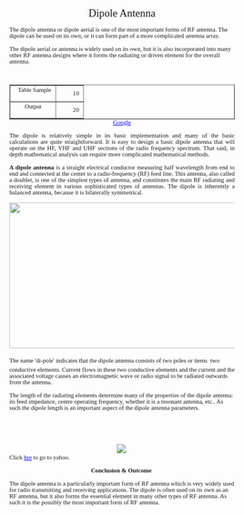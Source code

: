 <!DOCTYPE HTML PUBLIC "-//W3C//DTD HTML 4.0//EN" "http://www.w3.org/TR/REC-html40/strict.dtd">
<html><head><meta name="qrichtext" content="1" /><meta http-equiv="Content-Type" content="text/html; charset=UTF-8" /><style type="text/css">
p, li { white-space: pre-wrap; }
</style></head><body style=" font-family:'MS Shell Dlg 2'; font-size:8.25pt; font-weight:400; font-style:normal;">
<p align="center" style=" margin-top:12px; margin-bottom:12px; margin-left:0px; margin-right:0px; -qt-block-indent:0; text-indent:0px;"><span style=" font-size:14pt;">Dipole Antenna</span></p>
<p style=" margin-top:12px; margin-bottom:12px; margin-left:0px; margin-right:0px; -qt-block-indent:0; text-indent:0px;"><span style=" font-size:8pt;">The dipole antenna or dipole aerial is one of the most important forms of RF antenna. The dipole can be used on its own, or it can form part of a more complicated antenna array. </span></p>
<p style=" margin-top:12px; margin-bottom:12px; margin-left:0px; margin-right:0px; -qt-block-indent:0; text-indent:0px;"><span style=" font-size:8pt;">The dipole aerial or antenna is widely used on its own, but it is also incorporated into many other RF antenna designs where it forms the radiating or driven element for the overall antenna.     </span></p>
<p align="center" style="-qt-paragraph-type:empty; margin-top:12px; margin-bottom:12px; margin-left:0px; margin-right:0px; -qt-block-indent:0; text-indent:0px; font-size:8pt;"><br /></p>
<table border="1" style=" margin-top:0px; margin-bottom:0px; margin-left:0px; margin-right:0px;" cellspacing="2" cellpadding="0">
<tr>
<td>
<p align="center" style=" margin-top:0px; margin-bottom:0px; margin-left:0px; margin-right:0px; -qt-block-indent:0; text-indent:0px;"><span style=" font-size:8pt;">  Table Sample</span></p>
<p align="center" style="-qt-paragraph-type:empty; margin-top:0px; margin-bottom:0px; margin-left:0px; margin-right:0px; -qt-block-indent:0; text-indent:0px; font-size:8pt;"><br /></p></td>
<td>
<p align="center" style=" margin-top:0px; margin-bottom:0px; margin-left:0px; margin-right:0px; -qt-block-indent:0; text-indent:0px;"><span style=" font-size:8pt;">        10</span></p></td></tr>
<tr>
<td>
<p align="center" style=" margin-top:0px; margin-bottom:0px; margin-left:0px; margin-right:0px; -qt-block-indent:0; text-indent:0px;"><span style=" font-size:8pt;">Output</span></p>
<p align="center" style="-qt-paragraph-type:empty; margin-top:0px; margin-bottom:0px; margin-left:0px; margin-right:0px; -qt-block-indent:0; text-indent:0px; font-size:8pt;"><br /></p></td>
<td>
<p align="center" style=" margin-top:0px; margin-bottom:0px; margin-left:0px; margin-right:0px; -qt-block-indent:0; text-indent:0px;"><span style=" font-size:8pt;">        20</span></p></td></tr></table>
<p align="center" style=" margin-top:0px; margin-bottom:0px; margin-left:0px; margin-right:0px; -qt-block-indent:0; text-indent:0px;"><a href="www.google.com"><span style=" font-size:8pt; text-decoration: underline; color:#0000ff;">Google</span></a></p>
<p align="justify" style=" margin-top:12px; margin-bottom:12px; margin-left:0px; margin-right:0px; -qt-block-indent:0; text-indent:0px;"><span style=" font-size:8pt;">The dipole is relatively simple in its basic implementation and many of the basic calculations are quite straightforward. It is easy to design a basic dipole antenna that will operate on the HF, VHF and UHF sections of the radio frequency spectrum. That said, in depth mathematical analysis can require more complicated mathematical methods. </span></p>
<p align="justify" style=" margin-top:12px; margin-bottom:12px; margin-left:0px; margin-right:0px; -qt-block-indent:0; text-indent:0px;"><span style=" font-size:8pt; font-weight:600;">A dipole antenna</span><span style=" font-size:8pt;"> is a straight electrical conductor measuring half wavelength from end to end and connected at the center to a radio-frequency (RF) feed line. This antenna, also called a doublet, is one of the simplest types of antenna, and constitutes the main RF radiating and receiving element in various sophisticated types of antennas. The dipole is inherently a balanced antenna, because it is bilaterally symmetrical. </span></p>
<p align="center" style=" margin-top:12px; margin-bottom:12px; margin-left:0px; margin-right:0px; -qt-block-indent:0; text-indent:0px;"><img src="README_files/image002.jpg" width="439" height="256" /><span style=" font-size:8pt;"> </span></p>
<p style=" margin-top:12px; margin-bottom:12px; margin-left:0px; margin-right:0px; -qt-block-indent:0; text-indent:0px;"><span style=" font-size:8pt;">The name 'di-pole' indicates that the dipole antenna consists of two poles or items  two conductive elements. Current flows in these two conductive elements and the current and the associated voltage causes an electromagnetic wave or radio signal to be radiated outwards from the antenna. </span></p>
<p style=" margin-top:12px; margin-bottom:12px; margin-left:0px; margin-right:0px; -qt-block-indent:0; text-indent:0px;"><span style=" font-size:8pt;">The length of the radiating elements determine many of the properties of the dipole antenna: its feed impedance, centre operating frequency, whether it is a resonant antenna, etc.. As such the dipole length is an important aspect of the dipole antenna parameters. </span></p>
<p style="-qt-paragraph-type:empty; margin-top:12px; margin-bottom:12px; margin-left:0px; margin-right:0px; -qt-block-indent:0; text-indent:0px; font-size:8pt;"><br /></p>
<p align="center" style=" margin-top:12px; margin-bottom:12px; margin-left:0px; margin-right:0px; -qt-block-indent:0; text-indent:0px;"><span style=" font-size:8pt;">  </span></p>
<p align="center" style=" margin-top:12px; margin-bottom:0px; margin-left:0px; margin-right:0px; -qt-block-indent:0; text-indent:0px;"><img src="README_files/video.png" /><span style=" font-size:8pt;"> </span></p>
<p style=" margin-top:0px; margin-bottom:0px; margin-left:0px; margin-right:0px; -qt-block-indent:0; text-indent:0px;"><span style=" font-size:8pt;">Click </span><a href="http://www.yahoo.com"><span style=" font-size:8pt; text-decoration: underline; color:#0000ff;">hre</span></a><span style=" font-size:8pt;"> to go to yahoo. </span></p>
<p align="center" style=" margin-top:12px; margin-bottom:12px; margin-left:0px; margin-right:0px; -qt-block-indent:0; text-indent:0px;"><span style=" font-size:8pt; font-weight:600;">Conclusion &amp; Outcome</span><span style=" font-size:8pt;"> </span></p>
<p style=" margin-top:12px; margin-bottom:12px; margin-left:0px; margin-right:0px; -qt-block-indent:0; text-indent:0px;"><span style=" font-size:8pt;">The dipole antenna is a particularly important form of RF antenna which is very widely used for radio transmitting and receiving applications. The dipole is often used on its own as an RF antenna, but it also forms the essential element in many other types of RF antenna. As such it is the possibly the most important form of RF antenna. </span></p></body></html>